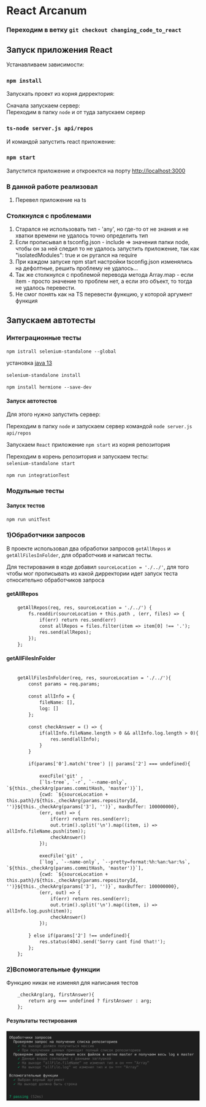 <h1>React Arcanum</h1>

### Переходим в ветку `git checkout changing_code_to_react`

<h2>Запуск приложения React</h2>

Устанавливаем зависимости:<br />

### `npm install`

Запускать проект из корня дирректория:<br />

Сначала запускаем сервер: <br />
Переходим в папку `node` и от туда запускаем сервер <be />

### `ts-node server.js api/repos`

И командой запустить react приложение: <br />

### `npm start` 

Запустится приложение и откроектся на порту [http://localhost:3000](http://localhost:3000) <br />

<h3>В данной работе реализовал </h3>

<ol>
    <li>Перевел приложение на ts</li>
</ol>

<h3>Столкнулся с проблемами </h3>
<ol>
     <li>Старался не использовать тип - 'any', но где-то от не знания и не хватки времени не удалось точно определить тип </li>
     <li>Если прописывал в tsconfig.json - include =>  значения папки node, чтобы он за ней следил то не удалось запустить приложение, так как  "isolatedModules": true и он ругался на require </li>
     <li>При каждом запуске npm start настройки  tsconfig.json изменялись на дефолтные, решить проблему не удалось...</li>
     <li>Так же столкнулся с проблемой перевода метода Array.map - если item - просто значение то проблем нет, а если это объект, то тогда не удалось перевести.</li>
    <li>Не смог понять как на TS перевести функцию, у которой аргумент функция</li>
</ol>



<h2>Запускаем автотесты</h2>

<h3>Интеграционные тесты</h3>

  `npm istrall selenium-standalone --global` <br />
  
   установка [java 13](https://www.oracle.com/technetwork/java/javase/downloads/jdk13-downloads-5672538.html) <br />
   
  `selenium-standalone install`
  
  `npm install hermione --save-dev`
  
  <h4>Запуск автотестов</h4>
  
  Для этого нужно запустить сервер: <br />
  
  Переходим в папку `node` и запускаем сервер командой `node server.js api/repos`<br />
  
  Запускаем `React` приложение `npm start` из корня репозитория <br />

  Переходим в корень репозитория и запускаем тесты: <br />
  `selenium-standalone start` <br />
  
  `npm run integrationTest`<br />


<h3>Модульные тесты</h3>

<h4>Запуск тестов</h4>

`npm run unitTest`

### 1)Обработчики запросов

В проекте использовал два обработки запросов `getAllRepos` и `getAllFilesInFolder`, для обработчкив и написал тесты.

Для тестирования в коде добавил `sourceLocation = './../'`, для того чтобы мог прописывать из какой дирректории идет запуск теста относительно обработчиков запроса

<h4>getAllRepos</h4>

```JS
    getAllRepos(req, res, sourceLocation = './../') {
        fs.readdir(sourceLocation + this.path , (err, files) => {
            if(err) return res.send(err)
            const allRepos = files.filter(item => item[0] !== '.');
            res.send(allRepos);
        });
    };
```


<h4>getAllFilesInFolder</h4>

```JS

    getAllFilesInFolder(req, res, sourceLocation = './../'){
        const params = req.params;

        const allInfo = {
            fileName: [],
            log: []
        };

        const checkAnswer = () => {
            if(allInfo.fileName.length > 0 && allInfo.log.length > 0){
                res.send(allInfo);
            }
        }

        if(params['0'].match('tree') || params['2'] === undefined){

            execFile('git' ,
            [`ls-tree`, `-r`, `--name-only`, `${this._checkArg(params.commitHash, 'master')}`],
            {cwd: `${sourceLocation + this.path}/${this._checkArg(params.repositoryId, '')}${this._checkArg(params['3'], '')}`, maxBuffer: 100000000},
            (err, out) => {
                if(err) return res.send(err);
                out.trim().split('\n').map((item, i) => allInfo.fileName.push(item));
                checkAnswer()
            });

            execFile('git' ,
            [`log`, `--name-only`, `--pretty=format:%h:%an:%ar:%s`, `${this._checkArg(params.commitHash, 'master')}`],
            {cwd: `${sourceLocation + this.path}/${this._checkArg(params.repositoryId, '')}${this._checkArg(params['3'], '')}`, maxBuffer: 100000000},
            (err, out) => {
                if(err) return res.send(err);
                out.trim().split('\n').map((item, i) => allInfo.log.push(item));
                checkAnswer()
            });

        } else if(params['2'] !== undefined){
            res.status(404).send('Sorry cant find that!');
        };
    };
```

### 2)Вспомогательные функции

Функцию никак не изменял для написания тестов

```JS
    _checkArg(arg, firstAnswer){
        return arg === undefined ? firstAnswer : arg;
    };
```

 <h4>Результаты тестирования</h4>

 ![результат тестирования](./screenshots/unitTest-finish.png)